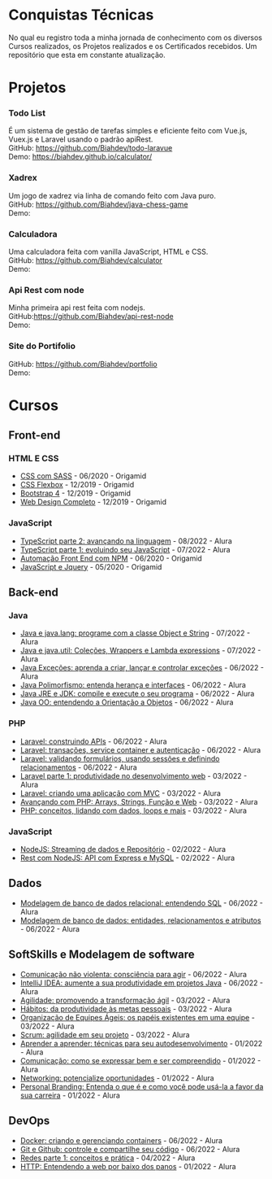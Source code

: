 # Conquistas Técnicas

No qual eu registro toda a minha jornada de conhecimento com os diversos Cursos realizados, os Projetos realizados e os Certificados recebidos. Um repositório que esta em constante atualização.

# Projetos
### Todo List
É um sistema de gestão de tarefas simples e eficiente feito com Vue.js, Vuex.js e Laravel usando o padrão apiRest.
<br/>
GitHub: https://github.com/Biahdev/todo-laravue
<br/>
Demo: https://biahdev.github.io/calculator/

### Xadrex
Um jogo de xadrez via linha de comando feito com Java puro.
<br/>
GitHub: https://github.com/Biahdev/java-chess-game
<br/>
Demo:

### Calculadora
Uma calculadora feita com vanilla JavaScript, HTML e CSS.
<br/>
GitHub: https://github.com/Biahdev/calculator
<br/>
Demo:

### Api Rest com node
Minha primeira api rest feita com nodejs.
<br/>
GitHub:https://github.com/Biahdev/api-rest-node
<br/>
Demo:

### Site do Portifolio
GitHub: https://github.com/Biahdev/portfolio
<br/>
Demo:

# Cursos
## Front-end
### **HTML E CSS**
- [CSS com SASS](https://www.origamid.com/certificate/356134ab) - 06/2020 - Origamid
- [CSS Flexbox](https://www.origamid.com/certificate/65d8202e) - 12/2019 - Origamid
- [Bootstrap 4](https://www.origamid.com/certificate/802e09f4) - 12/2019 - Origamid
- [Web Design Completo](https://www.origamid.com/certificate/24cf0537) - 12/2019 - Origamid

### **JavaScript**
- [TypeScript parte 2: avançando na linguagem](https://cursos.alura.com.br/user/biahdev/course/typescript-avancando-linguagem/certificate) - 08/2022 - Alura
- [TypeScript parte 1: evoluindo seu JavaScript](https://cursos.alura.com.br/user/biahdev/course/typescript-evoluindo-javascript/certificate) - 07/2022 - Alura
- [Automação Front End com NPM](https://www.origamid.com/certificate/a7e58404) - 06/2020 - Origamid
- [JavaScript e Jquery](https://www.origamid.com/certificate/c854577a) - 05/2020 - Origamid


## Back-end
### **Java**
- [Java e java.lang: programe com a classe Object e String](https://cursos.alura.com.br/user/biahdev/course/java-pacotes-e-java-lang/certificate) - 07/2022 - Alura
- [Java e java.util: Coleções, Wrappers e Lambda expressions](https://cursos.alura.com.br/user/biahdev/course/java-util-lambdas/certificate) - 07/2022 - Alura
- [Java Exceções: aprenda a criar, lançar e controlar exceções](https://cursos.alura.com.br/user/biahdev/course/java-excecoes/certificate) - 06/2022 - Alura
- [Java Polimorfismo: entenda herança e interfaces](https://cursos.alura.com.br/user/biahdev/course/java-heranca-interfaces-polimorfismo/certificate) - 06/2022 - Alura
- [Java JRE e JDK: compile e execute o seu programa](https://cursos.alura.com.br/user/biahdev/course/java-primeiros-passos/certificate) - 06/2022 - Alura
- [Java OO: entendendo a Orientação a Objetos](https://cursos.alura.com.br/user/biahdev/course/java-introducao-orientacao-objetos/certificate) - 06/2022 - Alura



### **PHP**
- [Laravel: construindo APIs](https://cursos.alura.com.br/user/biahdev/course/laravel-construindo-apis/certificate) - 06/2022 - Alura
- [Laravel: transações, service container e autenticação](https://cursos.alura.com.br/user/biahdev/course/laravel-transacoes-service-container-autenticacao/certificate) - 06/2022 - Alura
- [Laravel: validando formulários, usando sessões e definindo relacionamentos](https://cursos.alura.com.br/user/biahdev/course/laravel-formularios-sessoes-relacionamentos/certificate) - 06/2022 - Alura
- [Laravel parte 1: produtividade no desenvolvimento web](https://cursos.alura.com.br/user/biahdev/course/laravel-produtividade-desenvolvimento-web/certificate) - 03/2022 - Alura
- [Laravel: criando uma aplicação com MVC](https://cursos.alura.com.br/user/biahdev/course/laravel-criando-aplicacao-mvc/certificate) - 03/2022 - Alura
- [Avançando com PHP: Arrays, Strings, Função e Web](https://cursos.alura.com.br/user/biahdev/course/php-arrays-strings-funcoes/certificate) - 03/2022 - Alura
- [PHP: conceitos, lidando com dados, loops e mais](https://cursos.alura.com.br/certificate/biahdev/php-primeiros-passos) - 03/2022 - Alura


### **JavaScript**
- [NodeJS: Streaming de dados e Repositório](https://cursos.alura.com.br/user/biahdev/course/nodejs-streaming-dados/certificate) - 02/2022 - Alura
- [Rest com NodeJS: API com Express e MySQL](https://cursos.alura.com.br/user/biahdev/course/node-rest-api/certificate) - 02/2022 - Alura


## Dados
- [Modelagem de banco de dados relacional: entendendo SQL](https://cursos.alura.com.br/user/biahdev/course/modelagem-banco-dados-relacional-sql/certificate) - 06/2022 - Alura
- [Modelagem de banco de dados: entidades, relacionamentos e atributos](https://cursos.alura.com.br/certificate/biahdev/modelagem-banco-dados-entidades-relacionamentos-atributos) - 06/2022 - Alura


## SoftSkills e Modelagem de software
- [Comunicação não violenta: consciência para agir](https://cursos.alura.com.br/user/biahdev/course/comunicacao-nao-violenta/certificate) - 06/2022 - Alura
- [IntelliJ IDEA: aumente a sua produtividade em projetos Java](https://cursos.alura.com.br/user/biahdev/course/intellij-idea-truques-para-aumentar-sua-produtividade-em-projetos-java/certificate) - 06/2022 - Alura
- [Agilidade: promovendo a transformação ágil](https://cursos.alura.com.br/user/biahdev/course/fundamentos-agilidade/certificate) - 03/2022 - Alura
- [Hábitos: da produtividade às metas pessoais](https://cursos.alura.com.br/user/biahdev/course/habitos/certificate) - 03/2022 - Alura
- [Organização de Equipes Ágeis: os papéis existentes em uma equipe](https://cursos.alura.com.br/user/biahdev/course/organizando-equipes-ageis/certificate) - 03/2022 - Alura
- [Scrum: agilidade em seu projeto](https://cursos.alura.com.br/user/biahdev/course/agile-scrum/certificate) - 03/2022 - Alura
- [Aprender a aprender: técnicas para seu autodesenvolvimento](https://cursos.alura.com.br/user/biahdev/course/fundamentos-agilidade/certificate) - 01/2022 - Alura
- [Comunicação: como se expressar bem e ser compreendido](https://cursos.alura.com.br/user/biahdev/course/comunicacao/certificate) - 01/2022 - Alura
- [Networking: potencialize oportunidades](https://cursos.alura.com.br/user/biahdev/course/networking/certificate) - 01/2022 - Alura
- [Personal Branding: Entenda o que é e como você pode usá-la a favor da sua carreira](https://cursos.alura.com.br/user/biahdev/course/personal-branding/certificate) - 01/2022 - Alura
  

## DevOps
- [Docker: criando e gerenciando containers](https://cursos.alura.com.br/user/biahdev/course/docker-criando-gerenciando-containers/certificate) - 06/2022 - Alura
- [Git e Github: controle e compartilhe seu código](https://cursos.alura.com.br/user/biahdev/course/git-github-controle-de-versao/certificate) - 06/2022 - Alura
- [Redes parte 1: conceitos e prática](https://cursos.alura.com.br/user/biahdev/course/redes-introducao/certificate) - 04/2022 - Alura
- [HTTP: Entendendo a web por baixo dos panos](https://cursos.alura.com.br/user/biahdev/course/http-fundamentos/certificate) - 01/2022 - Alura

